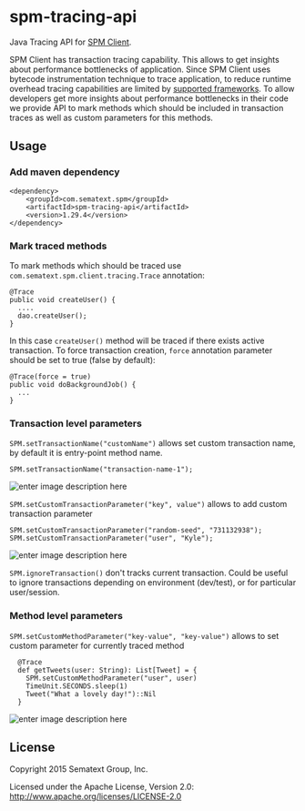 # spm-tracing-api
Java Tracing API for [SPM Client](https://sematext.atlassian.net/wiki/display/PUBSPM/Transaction+Tracing).


SPM Client has transaction tracing capability. This allows to get insights about performance bottlenecks of application. Since SPM Client uses bytecode instrumentation technique to trace application, to reduce runtime overhead tracing capabilities are limited by [supported frameworks](https://sematext.atlassian.net/wiki/display/PUBSPM/Transaction+Tracing#TransactionTracing-SupportedTechnologies). To allow developers get more insights about performance bottlenecks in their code we provide API to mark methods which should be included in transaction traces as well as custom parameters for this methods.

## Usage

### Add maven dependency

    <dependency>
    	<groupId>com.sematext.spm</groupId>
    	<artifactId>spm-tracing-api</artifactId>
    	<version>1.29.4</version>
    </dependency>

### Mark traced methods

To mark methods which should be traced use `com.sematext.spm.client.tracing.Trace` annotation:

    @Trace
    public void createUser() {
      ....
      dao.createUser();
    }


In this case `createUser()` method will be traced if there exists active transaction. To force transaction creation, `force` annotation parameter should be set to true (false by default):

    @Trace(force = true)
    public void doBackgroundJob() {
      ...
    }

### Transaction level parameters

`SPM.setTransactionName("customName")` allows set custom transaction name, by default it is entry-point method name.

    SPM.setTransactionName("transaction-name-1");

![enter image description here](http://i.imgur.com/N3MFyx6.png)

`SPM.setCustomTransactionParameter("key", value")` allows to add custom transaction parameter

    SPM.setCustomTransactionParameter("random-seed", "731132938");
    SPM.setCustomTransactionParameter("user", "Kyle");

![enter image description here](http://i.imgur.com/zGbrnig.png)

`SPM.ignoreTransaction()` don't tracks current transaction. Could be useful to ignore transactions depending on environment (dev/test), or for particular user/session.

### Method level parameters

`SPM.setCustomMethodParameter("key-value", "key-value")` allows to set custom parameter for currently traced method

	  @Trace
	  def getTweets(user: String): List[Tweet] = {
	    SPM.setCustomMethodParameter("user", user)
	    TimeUnit.SECONDS.sleep(1)
	    Tweet("What a lovely day!")::Nil
	  }

![enter image description here](http://i.imgur.com/58OrB1x.png)


## License

Copyright 2015 Sematext Group, Inc.

Licensed under the Apache License, Version 2.0: http://www.apache.org/licenses/LICENSE-2.0
